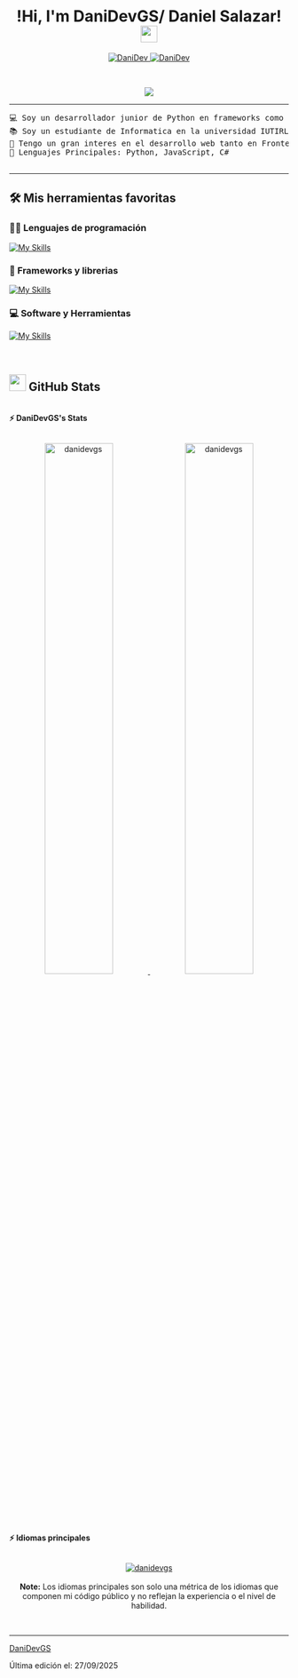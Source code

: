 <h1 align="center">
!Hi, I'm DaniDevGS/ Daniel Salazar!
	<a href="https://github.com/DaniDevGS" target="_self">
		<img src="https://media.giphy.com/media/hvRJCLFzcasrR4ia7z/giphy.gif" width="30">
	</a>
</h1>
<p align="center">
	<a href="https://github.com/DaniDevGS">
		<img src="https://komarev.com/ghpvc/?username=danidevgs&label=Profile%20views&color=0e75b6&style=flat" alt="DaniDev" />
	</a>
	<a href="https://github.com/DaniDevGS">
		<img src="https://img.shields.io/github/followers/danidevgs?label=Followers" alt="DaniDev" />
	</a>
</p>
<br/>
<p align="center">
	<a href="https://github.com/DaniDevGS">
		<img src="https://readme-typing-svg.herokuapp.com?lines=Computer+Student;Backend+Web+Developer;Freelancer;&center=true&width=380&height=45">
	</a>
</p>


<hr>

<pre>
💻 Soy un desarrollador junior de Python en frameworks como Flask y Django.
📚 Soy un estudiante de Informatica en la universidad IUTIRLA de Venezuela
📝 Tengo un gran interes en el desarrollo web tanto en Frontend como en backend
🌟 Lenguajes Principales: Python, JavaScript, C#
<!-- 🤔 I’m currently open for: <b>An Intern</b> or a new <b>job opportunity</b>, this is <a href="https://drive.google.com/file/d/1OL-pYjC8jb3u3bbqLswQooZkah4ExeZf/view?usp=sharing" target="_blank">MY RESUME.</a> -->
</pre>
<hr>

<!--🤝 Connect with me-->
<!-- <p align="center">
	<a href="mailto:bouaskaoun.mohammed@gmail.com"><img img src="https://img.shields.io/badge/gmail-%23EA4335.svg?style=plastic&logo=gmail&logoColor=white" alt="Gmail"/></a>
	<a href="https://www.linkedin.com/in/bouaskaoun/"><img src="https://img.shields.io/badge/linkedin-%230A66C2.svg?style=plastic&logo=linkedin&logoColor=white" alt="LinkedIn"/></a>
	<a href="https://github.com/Bouaskaoun"><img src="https://img.shields.io/badge/github-%23181717.svg?style=plastic&logo=github&logoColor=white" alt="GitHub"/></a>
	<a href="https://www.kaggle.com/bouaskaounmohammed"><img src="https://img.shields.io/badge/kaggle-%230A66C2.svg?style=plastic&logo=kaggle&logoColor=white" alt="Kaggle"/></a>
</p> -->

## 🛠️ Mis herramientas favoritas

### 👨‍💻 Lenguajes de programación

[![My Skills](https://skillicons.dev/icons?i=js,python,cs)](https://skillicons.dev)

### 🧰 Frameworks y librerias

[![My Skills](https://skillicons.dev/icons?i=flask,react,django)](https://skillicons.dev)


<!-- 🗄️ Databases and Cloud Hosting-->

<!-- <p>
    <a href="https://github.com/Bouaskaoun"><img alt="GitHub Pages" src="https://img.shields.io/badge/GitHub%20Pages-%23327FC7.svg?logo=github&logoColor=white"></a>
    <a href="https://github.com/Bouaskaoun"><img alt="Firebase" src ="https://img.shields.io/badge/Firebase-%23FF6F00.svg?logo=firebase&logoColor=white"></a>
</p> -->

### 💻 Software y Herramientas

[![My Skills](https://skillicons.dev/icons?i=git,vscode)](https://skillicons.dev)
<!-- <p>
    <a href="https://github.com/DaniDevGS"><img alt="Git" src="https://img.shields.io/badge/Git%20-%23F05033.svg?logo=git&logoColor=white"></a>
    <a href="https://github.com/DaniDevGS"><img alt="Visual Studio Code" src="https://img.shields.io/badge/Visual%20Studio%20Code-0078d7.svg?logo=visual-studio-code&logoColor=white"></a>
</p> -->
</br>

<!--
### 👨🏽‍💻 Workspace
<p>
    <a href="https://github.com/Bouaskaoun"><img alt="Macbook Air M1" src="https://img.shields.io/badge/Apple-MacBook_Air_2020-999999?style=for-the-badge&logo=apple&logoColor=white"></a>
    <a href="https://github.com/Bouaskaoun"><img alt="Spotify" src="https://img.shields.io/badge/Spotify-1ED760?&style=for-the-badge&logo=spotify&logoColor=white"></a>
</p>
-->


## <a href="https://github.com/DaniDevGS"><img src="https://simpleicons.org/icons/github.svg" width="30"></a> GitHub Stats

<br/>
<summary><b>⚡ DaniDevGS's Stats</b></summary>
<br/>
<p align="center">
	<a href="https://github.com/DaniDevGS">
	<img width="49.5%" src="https://github-readme-stats.vercel.app/api?username=danidevgs&show_icons=true" alt="danidevgs">
	<img width="49.5%" src="https://github-readme-streak-stats.herokuapp.com/?user=danidevgs" alt="danidevgs">
	</a>
	<br/>
</p>
<br/>
<!--
<summary><b>⚡ Activity graph</b></summary>
<br/>
<p align="center">
	<a href="https://github.com/Bouaskaoun">
		<img src="https://activity-graph.herokuapp.com/graph?username=bouaskaoun&bg_color=ffffff&color=000000&line=000000&point=000000&area=true&hide_border=true" alt="bouaskaoun">
	</a>
</p>
<br/>
-->
<summary><b>⚡ Idiomas principales</b></summary>
<br/>

<p align="center">
	<a href="https://github.com/DaniDevGS">
	<img src="https://github-readme-stats.vercel.app/api/top-langs/?username=danidevgs&langs_count=8&layout=compact" alt="danidevgs">
	</a>
	<br/>
<br/>
<b>Note:</b> Los idiomas principales son solo una métrica de los idiomas que componen mi código público y no reflejan la experiencia o el nivel de habilidad.
</p>
<br/>

<!-- <table style="border: none">
  <tr>
  <td width="50%" valign="top">

Let's Work on Your Project Together!

If you have any questions about front-end web development, feel free to <a href="mailto:bouaskaoun.mohammed@gmail.com">contact me through email</a> me.

You can hire me as a freelancer on <a href="https://www.fiverr.com">Fiverr</a> or <a href="https://www.linkedin.com/in/bouaskaoun/">LinkedIn</a> to deploy your machine learning project on web.

  </td>
  <td width="50%" valign="top">

It's not perfect, isn't it?

**<a href="https://github.com/Bouaskaoun"><img alt="Feedback" src="https://img.shields.io/badge/Ask%20me-anything-1abc9c.svg"></a>**

“I think it’s very important to have a feedback loop, where you’re constantly thinking about what you’ve done and how you could be doing it better.”
– Elon Musk

  </td>
  </tr>
</table> -->

------

[DaniDevGS](https://github.com/DaniDevGS)

Última edición el: 27/09/2025
